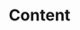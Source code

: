 ---
title: 'Content'
description: 'Learn more on how you can contribute to the Developer Portal'
hasInPageNav: true
hasSubPageNav: true
---